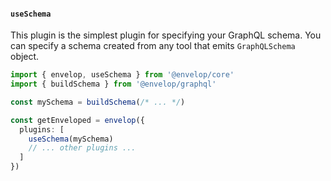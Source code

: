 #### `useSchema`

This plugin is the simplest plugin for specifying your GraphQL schema. You can specify a schema created from any tool that emits `GraphQLSchema` object.

```ts
import { envelop, useSchema } from '@envelop/core'
import { buildSchema } from '@envelop/graphql'

const mySchema = buildSchema(/* ... */)

const getEnveloped = envelop({
  plugins: [
    useSchema(mySchema)
    // ... other plugins ...
  ]
})
```
